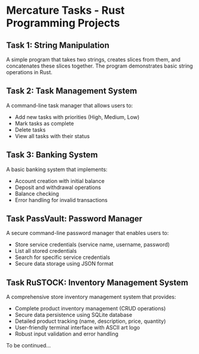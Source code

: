# Mercature Tasks - Rust Programming Projects

## Task 1: String Manipulation
A simple program that takes two strings, creates slices from them, and concatenates these slices together. The program demonstrates basic string operations in Rust.

## Task 2: Task Management System
A command-line task manager that allows users to:
- Add new tasks with priorities (High, Medium, Low)
- Mark tasks as complete
- Delete tasks
- View all tasks with their status
  

## Task 3: Banking System
A basic banking system that implements:
- Account creation with initial balance
- Deposit and withdrawal operations
- Balance checking
- Error handling for invalid transactions


## Task PassVault: Password Manager
A secure command-line password manager that enables users to:
- Store service credentials (service name, username, password)
- List all stored credentials
- Search for specific service credentials
- Secure data storage using JSON format

## Task RuSTOCK: Inventory Management System
A comprehensive store inventory management system that provides:
- Complete product inventory management (CRUD operations)
- Secure data persistence using SQLite database
- Detailed product tracking (name, description, price, quantity)
- User-friendly terminal interface with ASCII art logo
- Robust input validation and error handling

To be continued...
